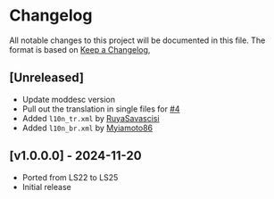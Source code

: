 # Changelog

All notable changes to this project will be documented in this file.
The format is based on [Keep a Changelog](https://keepachangelog.com/en/1.0.0/),

## [Unreleased]
- Update moddesc version
- Pull out the translation in single files for [#4](https://github.com/Peppie84/FS25_ExtendedLeasing/issues/4)
- Added `l10n_tr.xml` by [RuyaSavascisi](https://github.com/RuyaSavascisi)
- Added `l10n_br.xml` by [Myiamoto86](https://github.com/Myiamoto86)

## [v1.0.0.0] - 2024-11-20
- Ported from LS22 to LS25
- Initial release